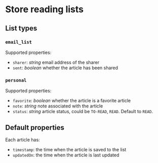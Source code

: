 # Store reading lists

## List types
### `email_list`

Supported properties:

- `sharer`: *string* email address of the sharer
- `sent`: *boolean* whether the article has been shared

### `personal`

Supported properties:

- `favorite`: *boolean* whether the article is a favorite article
- `note`: *string* note associated with the article
- `status`: *string* article status, could be `TO-READ`, `READ`. Default to `READ`.

## Default properties

Each article has:

- `timestamp`: the time when the article is saved to the list
- `updatedOn`: the time when the article is last updated

